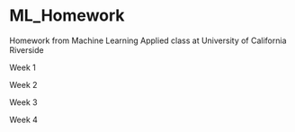 # ML_Homework
Homework from Machine Learning Applied class at University of California Riverside 


Week 1 


Week 2 



Week 3 


Week 4 
